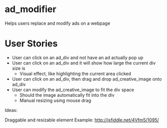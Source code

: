 # ad_modifier
Helps users replace and modify ads on a webpage

# User Stories
* User can click on an ad_div and not have an ad actually pop up 
* User can click on an ad_div and it will show how large the current div size is
  * Visual effect, like highlighting the current area clicked
* User can click on an ad_div, then drag and drop ad_creative_image onto ad_div
* User can modify the ad_creative_image to fit the div space
  * Should the image automatically fit into the div
  * Manual resizing using mouse drag

Ideas: 

Draggable and resizable element Example: 
http://jsfiddle.net/4Vfm5/1095/